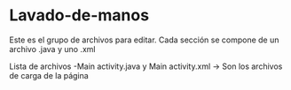 # Lavado-de-manos

Este es el grupo de archivos para editar.
Cada sección se compone de un archivo .java y uno .xml  

Lista de archivos
-Main activity.java y Main activity.xml   -> Son los archivos de carga de la página





